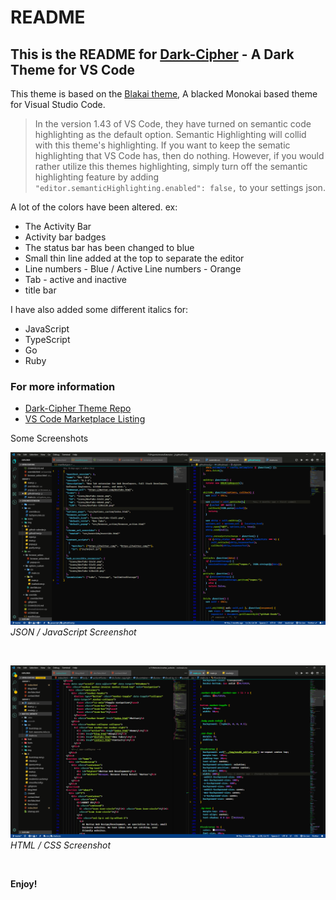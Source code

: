 # README

## This is the README for [Dark-Cipher](https://vscodethemes.com/e/Mattaz.dark-cipher) - A Dark Theme for VS Code

This theme is based on the [Blakai theme](https://vscodethemes.com/e/asilverio.blackai-visual-studio-code), A blacked Monokai based theme for Visual Studio Code.

> In the version 1.43 of VS Code, they have turned on semantic code highlighting as the default option. Semantic Highlighting will collid with this theme's highlighting. If you want to keep the sematic highlighting that VS Code has, then do nothing. However, if you would rather utilize this themes highlighting, simply turn off the semantic highlighting feature by adding `"editor.semanticHighlighting.enabled": false,` to your settings json.

A lot of the colors have been altered. ex:

- The Activity Bar
- Activity bar badges
- The status bar has been changed to blue
- Small thin line added at the top to separate the editor
- Line numbers - Blue / Active Line numbers - Orange
- Tab - active and inactive
- title bar

I have also added some different italics for:

- JavaScript
- TypeScript
- Go
- Ruby

### For more information

- [Dark-Cipher Theme Repo](https://github.com/Cipher-Coder/dark-cipher)
- [VS Code Marketplace Listing](https://marketplace.visualstudio.com/items?itemName=Mattaz.dark-cipher)

Some Screenshots

![JSON/JS Screenshot](https://raw.githubusercontent.com/Cipher-Coder/dark-cipher/master/assets/jsonJs.png)
_JSON / JavaScript Screenshot_

&nbsp;

![HTML / CSS Screenshots](https://raw.githubusercontent.com/Cipher-Coder/dark-cipher/master/assets/htmlCssScreenshot.png)
_HTML / CSS Screenshot_

&nbsp;

**Enjoy!**

